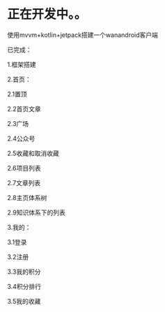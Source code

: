 # 正在开发中。。
使用mvvm+kotlin+jetpack搭建一个wanandroid客户端

已完成：

1.框架搭建

2.首页：

  2.1置顶
  
  2.2首页文章
  
  2.3广场
  
  2.4公众号
  
  2.5收藏和取消收藏
  
  2.6项目列表
  
  2.7文章列表
  
  2.8主页体系树
  
  2.9知识体系下的列表
  
3.我的：

  3.1登录
  
  3.2注册
  
  3.3我的积分
  
  3.4积分排行
  
  3.5我的收藏
  


